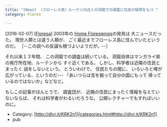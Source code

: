 ```yaml
---
title: "[News] （フローレス島）ルーテンの近くの洞窟での調査に住民が疑問をもつ "
category: Flores

---
```


[2016-02-07] [[Floresa]](http://dlvr.it/KRK2n1)  2003年の
[Home Floresiensis](https://en.wikipedia.org/wiki/Homo_floresiensis)の発見は
大ニュースだった。
現世人類とは違う人類が、
ごく最近までフローレス島に住んでいたというのだ。
［--この説への反論も根づよいようだが。--］

 それ以来１３年間、
この洞窟での調査は続いている。
洞窟自体はマンガライ県の県庁所在地、ルーテンから
すぐ近くである。
しかし、科学者は近隣の住民とまったく
話をしないという。
とういわけで、
住民たちの間に、
いろいろと噂が広がっている、というのだ---
「あいつらは宝を掘って自分の国にもって
帰っているのではないか」などなど。

<!--more-->

 もしこの記事がほんとうで、
調査団が、
近隣の住民にまったく情報を与えていないならば、
それは科学者がわるいだろうな。
公開レクチャーでもすればいいのに。

- Category: [http://dlvr.it/KRK2n1](categories.html#http://dlvr.it/KRK2n1)
- pub

